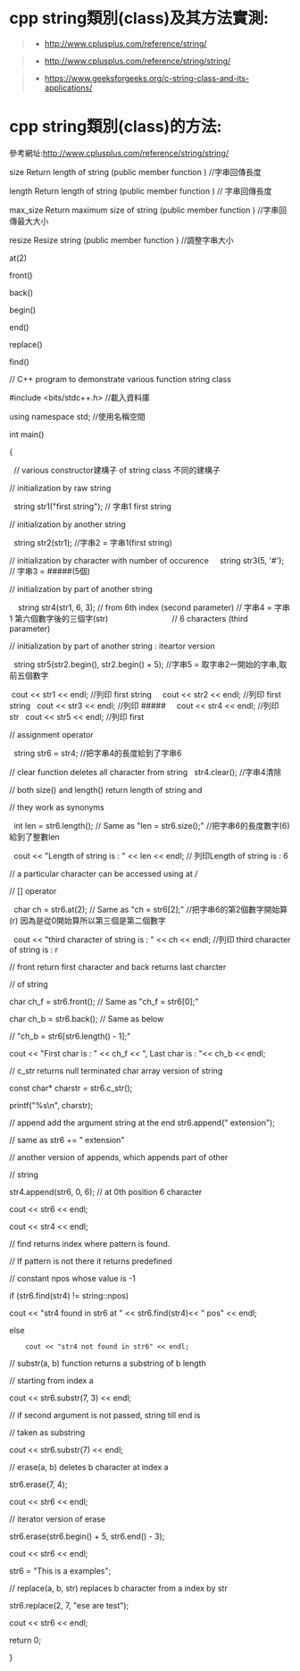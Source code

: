 # cpp string類別(class)及其方法實測:
>* http://www.cplusplus.com/reference/string/

>* http://www.cplusplus.com/reference/string/string/

>* https://www.geeksforgeeks.org/c-string-class-and-its-applications/

# cpp string類別(class)的方法:
參考網址:http://www.cplusplus.com/reference/string/string/

size
Return length of string (public member function ) //字串回傳長度

length
Return length of string (public member function ) // 字串回傳長度

max_size
Return maximum size of string (public member function ) //字串回傳最大大小

resize
Resize string (public member function ) //調整字串大小

at(2)

front()

back()

begin()

end()

replace()

find()

// C++ program to demonstrate various function string class

#include <bits/stdc++.h> //載入資料庫

using namespace std; //使用名稱空間
 
int main()

{

   // various constructor建構子 of string class 不同的建構子
    
 
 // initialization by raw string
 
   string str1("first string"); // 字串1 first string
    
 
 // initialization by another string
 
   string str2(str1); //字串2 = 字串1(first string)
   
 
// initialization by character with number of occurence
    
   string str3(5, '#'); // 字串3 = #####(5個)
   
 
 // initialization by part of another string
 
    
   string str4(str1, 6, 3); // from 6th index (second parameter) // 字串4 = 字串1 第六個數字後的三個字(str)
                             
   // 6 characters (third parameter)
 
 
 // initialization by part of another string : iteartor version
 
   string str5(str2.begin(), str2.begin() + 5); //字串5 = 取字串2一開始的字串,取前五個數字
 
 
  cout << str1 << endl; //列印 first string
    
   cout << str2 << endl; //列印 first string
   
  cout << str3 << endl; //列印 #####
    
   cout << str4 << endl; //列印 str
   
  cout << str5 << endl; //列印 first
 
  //  assignment operator
  
  
  string str6 = str4; //把字串4的長度給到了字串6
 
 
  
  // clear function deletes all character from string
   
  str4.clear(); //字串4清除
 
   //  both size() and length() return length of string and
   
   //  they work as synonyms
   
   
   int len = str6.length(); // Same as "len = str6.size();" //把字串6的長度數字(6)給到了整數len
   
 
   cout << "Length of string is : " << len << endl; // 列印Length of string is : 6
 
   // a particular character can be accessed using at /
    
   // [] operator
    
   char ch = str6.at(2); //  Same as "ch = str6[2];" //把字串6的第2個數字開始算(r) 因為是從0開始算所以第三個是第二個數字
 
 
   cout << "third character of string is : " << ch << endl; //列印 third character of string is : r
 
   //  front return first character and back returns last charcter
   
   //  of string
 
   char ch_f = str6.front();  // Same as "ch_f = str6[0];"
   
   char ch_b = str6.back();   // Same as below
    
   // "ch_b = str6[str6.length() - 1];"

   cout << "First char is : " << ch_f << ", Last char is : "<< ch_b << endl;
   
 
   // c_str returns null terminated char array version of string
   
   const char* charstr = str6.c_str();
    
   printf("%s\n", charstr);
 
   // append add the argument string at the end str6.append(" extension");
   
   //  same as str6 += " extension"
    
 
   // another version of appends, which appends part of other
   
   // string
    
   str4.append(str6, 0, 6);  // at 0th position 6 character
 
   cout << str6 << endl;
   
   cout << str4 << endl;
 
   //  find returns index where pattern is found.
   
   //  If pattern is not there it returns predefined
    
   //  constant npos whose value is -1
 
   if (str6.find(str4) != string::npos)
   
   cout << "str4 found in str6 at " << str6.find(str4)<< " pos" << endl;
        
   else
   
        cout << "str4 not found in str6" << endl;
        
 
   //  substr(a, b) function returns a substring of b length
   
   //  starting from index a
   
   cout << str6.substr(7, 3) << endl;
 
   //  if second argument is not passed, string till end is
   
   // taken as substring
    
   cout << str6.substr(7) << endl;
 
   //  erase(a, b) deletes b character at index a
   
   str6.erase(7, 4);
    
   cout << str6 << endl;
 
   //  iterator version of erase
   
   str6.erase(str6.begin() + 5, str6.end() - 3);
    
   cout << str6 << endl;
 
   str6 = "This is a examples";
 
   //  replace(a, b, str)  replaces b character from a index by str
   
   str6.replace(2, 7, "ese are test");
 
   cout << str6 << endl;
 
   return 0;
   
}


